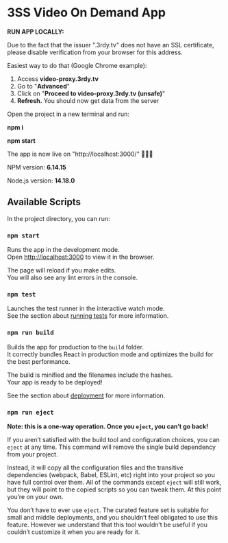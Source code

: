 # 3SS Video On Demand App



**RUN APP LOCALLY:**

Due to the fact that the issuer ".3rdy.tv" does not have an SSL certificate, please disable verification from your browser for this address.

Easiest way to do that (Google Chrome example):

1. Access **video-proxy.3rdy.tv**
2. Go to "**Advanced**"
3. Click on "**Proceed to video-proxy.3rdy.tv (unsafe)**"
4. **Refresh.** You should now get data from the server



Open the project in a new terminal and run:

**npm i**

**npm start**

The app is now live on "http://localhost:3000/" 🎉🎉🎉





NPM version: **6.14.15**

Node.js version: **14.18.0**









## Available Scripts

In the project directory, you can run:

### `npm start`

Runs the app in the development mode.\
Open [http://localhost:3000](http://localhost:3000) to view it in the browser.

The page will reload if you make edits.\
You will also see any lint errors in the console.

### `npm test`

Launches the test runner in the interactive watch mode.\
See the section about [running tests](https://facebook.github.io/create-react-app/docs/running-tests) for more information.

### `npm run build`

Builds the app for production to the `build` folder.\
It correctly bundles React in production mode and optimizes the build for the best performance.

The build is minified and the filenames include the hashes.\
Your app is ready to be deployed!

See the section about [deployment](https://facebook.github.io/create-react-app/docs/deployment) for more information.

### `npm run eject`

**Note: this is a one-way operation. Once you `eject`, you can’t go back!**

If you aren’t satisfied with the build tool and configuration choices, you can `eject` at any time. This command will remove the single build dependency from your project.

Instead, it will copy all the configuration files and the transitive dependencies (webpack, Babel, ESLint, etc) right into your project so you have full control over them. All of the commands except `eject` will still work, but they will point to the copied scripts so you can tweak them. At this point you’re on your own.

You don’t have to ever use `eject`. The curated feature set is suitable for small and middle deployments, and you shouldn’t feel obligated to use this feature. However we understand that this tool wouldn’t be useful if you couldn’t customize it when you are ready for it.

